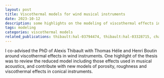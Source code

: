 ```yaml
---
layout: post
title: Viscothermal models for wind musical instruments
date: 2023-10-12
description: some highlights on the modeling of viscothermal effects in wind musical instruments
tags: modeling
categories: viscothermal models
related_publications: thibault:hal-03794474, thibault:hal-03328715, chabassier:hal-02917351, thibault:hal-03332223, boutin:hal-03780126, thibault:hal-03673860, chabassier:hal-04251425
---
```

I co-advised the PhD of Alexis Thibault with Thomas Hélie and Henri Boutin around viscothermal effects in wind instruments. One highlight of the thesis was to review the reduced model including those effects used in musical acoustics, and contribute with new models of porosity, roughness and viscothermal effects in conical instruments. 